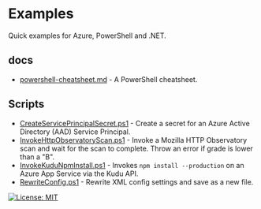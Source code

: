 # Examples

Quick examples for Azure, PowerShell and .NET.

## docs

* [powershell-cheatsheet.md](./docs/powershell-cheatsheet.md) - A PowerShell cheatsheet.

## Scripts

* [CreateServicePrincipalSecret.ps1](/Scripts/Azure/CreateServicePrincipalSecret.ps1) -
  Create a secret for an Azure Active Directory (AAD) Service Principal.
* [InvokeHttpObservatoryScan.ps1](/Scripts/Test/InvokeHttpObservatoryScan.ps1) -
  Invoke a Mozilla HTTP Observatory scan and wait for the scan to complete. Throw an error if grade is lower than a "B".
* [InvokeKuduNpmInstall.ps1](/Scripts/Deploy/InvokeKuduNpmInstall.ps1) - Invokes
  `npm install --production` on an Azure App Service via the Kudu API.
* [RewriteConfig.ps1](/Scripts/Deploy/RewriteConfig.ps1) - Rewrite XML config
  settings and save as a new file.

[![License: MIT](https://img.shields.io/badge/License-MIT-yellow.svg)](/LICENSE)

